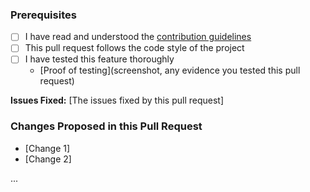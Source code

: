 ### Prerequisites
* [ ] I have read and understood the [contribution guidelines](CONTRIBUTING.md)
* [ ] This pull request follows the code style of the project
* [ ] I have tested this feature thoroughly
  * [Proof of testing](screenshot, any evidence you tested this pull request)

**Issues Fixed:** [The issues fixed by this pull request]

### Changes Proposed in this Pull Request
* [Change 1]
* [Change 2]

...
